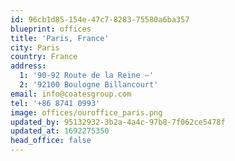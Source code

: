 ```yaml
---
id: 96cb1d85-154e-47c7-8283-75580a6ba357
blueprint: offices
title: 'Paris, France'
city: Paris
country: France
address:
  1: '90-92 Route de la Reine –'
  2: '92100 Boulogne Billancourt'
email: info@coatesgroup.com
tel: '+86 8741 0993'
image: offices/ouroffice_paris.png
updated_by: 95132932-3b2a-4a4c-97b8-7f062ce5478f
updated_at: 1692275350
head_office: false
---
```

